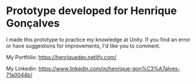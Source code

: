 # Prototype developed for Henrique Gonçalves
I made this prototype to practice my knowledge at Unity. If you find an error or have suggestions for improvements, I'd like you to comment.

My Portfólio: https://henriquedev.netlify.com/

My Linkedin: https://www.linkedin.com/in/henrique-gon%C3%A7alves-71a0044b/
